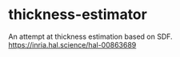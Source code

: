 # thickness-estimator
An attempt at thickness estimation based on SDF. https://inria.hal.science/hal-00863689

